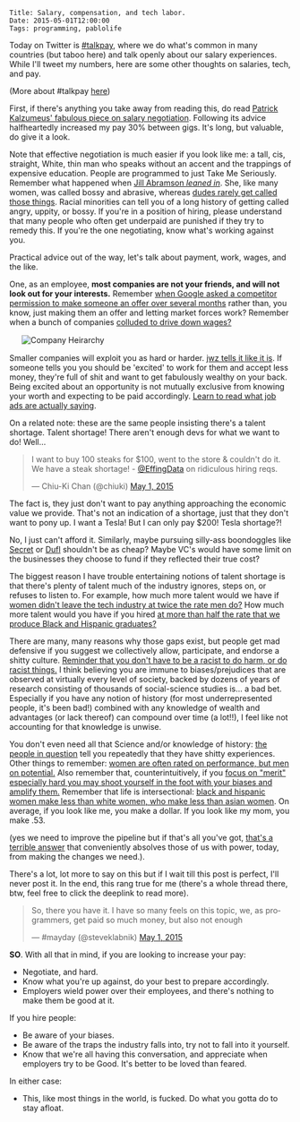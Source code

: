     Title: Salary, compensation, and tech labor.
    Date: 2015-05-01T12:00:00
    Tags: programming, pablolife

Today on Twitter is [#talkpay][1], where we do what's common in many countries
(but taboo here) and talk openly about our salary experiences. While I'll tweet
my numbers, here are some other thoughts on salaries, tech, and pay.

(More about #talkpay [here][5])

<!-- more -->

First, if there's anything you take away from reading this, do read [Patrick
Kalzumeus' fabulous piece on salary negotiation][4]. Following its advice
halfheartedly increased my pay 30% between gigs. It's long, but valuable, do
give it a look.

Note that effective negotiation is much easier if you look like me: a tall, cis,
straight, White, thin man who speaks without an accent and the trappings of
expensive education. People are programmed to just Take Me Seriously. Remember
what happened when [Jill Abramson _leaned in_][13]. She, like many women, was
called bossy and abrasive, whereas [dudes rarely get called those things][14].
Racial minorities can tell you of a long history of getting called angry, uppity,
or bossy. If you're in a position of hiring, please understand that many people
who often get underpaid are punished if they try to remedy this. If you're the
one negotiating, know what's working against you.

Practical advice out of the way, let's talk about payment, work, wages, and the
like.

One, as an employee, **most companies are not your friends, and will not look
out for your interests.** Remember [when Google asked a competitor permission to
make someone an offer over several months][2] rather than, you know, just making
them an offer and letting market forces work? Remember when a bunch of companies
[colluded to drive down wages?][3]

<div style="width: 460px; margin: 15px auto;"><img src="/img/2015/05/CompanyHeirarchy.jpg" alt="Company Heirarchy" /></div>

Smaller companies will exploit you as hard or harder. [jwz tells it like it
is][17]. If someone tells you you should be 'excited' to work for them and
accept less money, they're full of shit and want to get fabulously wealthy on
your back. Being excited about an opportunity is not mutually exclusive from
knowing your worth and expecting to be paid accordingly. [Learn to read what job
ads are actually saying][18].

On a related note: these are the same people insisting there's a talent shortage.
Talent shortage!  There aren't enough devs for what we want to do! Well…

<blockquote class="twitter-tweet" lang="en"><p lang="en" dir="ltr">I want to buy
100 steaks for $100, went to the store &amp; couldn&#39;t do it. We have a steak
shortage! - <a href="https://twitter.com/EffingData">@EffingData</a> on
ridiculous hiring reqs.</p>&mdash; Chiu-Ki Chan (@chiuki) <a
href="https://twitter.com/chiuki/status/593991700239912960">May 1,
2015</a></blockquote>
<script async src="//platform.twitter.com/widgets.js" charset="utf-8"></script>

The fact is, they just don't want to pay anything approaching the economic value
we provide. That's not an indication of a shortage, just that they don't want to
pony up. I want a Tesla! But I can only pay $200! Tesla shortage?!

No, I just can't afford it. Similarly, maybe pursuing silly-ass boondoggles like
[Secret][6] or [Dufl][7] shouldn't be as cheap? Maybe VC's would have some
limit on the businesses they choose to fund if they reflected their true cost?

The biggest reason I have trouble entertaining notions of talent
shortage is that there's plenty of talent much of the industry ignores, steps
on, or refuses to listen to. For example, how much more talent would we have if
[women didn't leave the tech industry at twice the rate men do?][8] How much
more talent would you have if you hired [at more than half the rate that we
produce Black and Hispanic graduates?][9]

There are many, many reasons why those gaps exist, but people get mad defensive
if you suggest we collectively allow, participate, and endorse a shitty
culture. [Reminder that you don't have to be a racist to do harm, or do racist
things.][11] I think believing you are immune to biases/prejudices that are
observed at virtually every level of society, backed by dozens of years of
research consisting of thousands of social-science studies is… a bad bet.
Especially if you have any notion of history (for most underrepresented people,
it's been bad!) combined with any knowledge of wealth and advantages (or lack
thereof) can compound over time (a lot!!), I feel like not accounting for that
knowledge is unwise. 

You don't even need all that Science and/or knowledge of history:
[the people in question][10] tell you repeatedly that they have shitty
experiences. Other things to remember: [women are often rated on performance,
but men on potential.][15] Also remember that, counterintuitively, if you [focus
on "merit" especially hard you may shoot yourself in the foot with your biases
and amplify them.][16] Remember that life is intersectional: [black and hispanic
women make less than white women, who make less than asian women][19]. On
average, if you look like me, you make a dollar. If you look like my mom, you
make .53.

(yes we need to improve the pipeline but if that's all you've got, [that's a
terrible answer][12] that conveniently absolves those of us with power, today,
from making the changes we need.).

There's a lot, lot more to say on this but if I wait till this post is perfect,
I'll never post it. In the end, this rang true for me (there's a whole thread
there, btw, feel free to click the deeplink to read more).

<blockquote class="twitter-tweet" data-conversation="none" lang="en"><p
lang="en" dir="ltr">So, there you have it. I have so many feels on this topic,
we, as programmers, get paid so much money, but also not enough</p>&mdash;
#mayday (@steveklabnik) <a
href="https://twitter.com/steveklabnik/status/594129943250018304">May 1,
2015</a></blockquote>
<script async src="//platform.twitter.com/widgets.js" charset="utf-8"></script>

**SO**. With all that in mind, if you are looking to increase your pay:

* Negotiate, and hard.
* Know what you're up against, do your best to prepare accordingly.
* Employers wield power over their employees, and there's nothing to make them
  be good at it.

If you hire people:

* Be aware of your biases.
* Be aware of the traps the industry falls into, try not to fall into it
  yourself.
* Know that we're all having this conversation, and appreciate when employers
  try to be Good. It's better to be loved than feared.

In either case:

* This, like most things in the world, is fucked. Do what you gotta do to stay
  afloat.

   [1]: https://twitter.com/hashtag/talkpay?src=hash
   [2]: http://pando.com/2014/03/27/how-steve-jobs-forced-google-to-cancel-its-plan-to-open-a-paris-office/
   [3]: http://pando.com/2014/01/23/the-techtopus-how-silicon-valleys-most-celebrated-ceos-conspired-to-drive-down-100000-tech-engineers-wages/
   [4]: http://www.kalzumeus.com/2012/01/23/salary-negotiation/
   [5]: https://modelviewculture.com/news/lets-talk-about-pay
   [6]: http://money.cnn.com/2015/04/29/technology/secret-closes-investors/
   [7]: http://techcrunch.com/2015/04/30/dufl-a-service-that-packs-and-ships-your-suitcase-is-a-travelers-dream/#.r3vf5q:SBhi
   [8]: http://www.washingtonpost.com/business/economy/keeping-women-in-high-tech-fields-is-big-challenge-report-finds/2014/02/12/8a53c6ac-93fe-11e3-b46a-5a3d0d2130da_story.html
   [9]: http://www.colorlines.com/articles/black-and-latino-engineering-graduation-rates-dont-match-tech-industry-hiring
   [10]: http://fortune.com/2014/10/02/women-leave-tech-culture/
   [11]: https://www.youtube.com/watch?v=b0Ti-gkJiXc
   [12]: http://www.catehuston.com/blog/2014/06/11/another-rant-about-the-pipeline/
   [13]: http://www.newrepublic.com/article/117769/jill-abramsons-firing-and-gender-pay-gap-american-journalism
   [14]: http://fortune.com/2014/08/26/performance-review-gender-bias/
   [15]: http://www.ibtimes.com/women-ask-raises-promotions-often-men-receive-less-study-394556
   [16]: http://skepchick.org/2015/04/the-paradox-of-meritocracy/
   [17]: http://www.jwz.org/blog/2011/11/watch-a-vc-use-my-name-to-sell-a-con/
   [18]: https://twitter.com/SrPablo/status/578587258707701761
   [19]: http://www.newrepublic.com/article/121530/women-color-make-far-less-78-cents-mans-dollar
